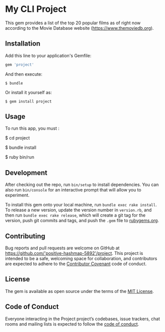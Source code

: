 # My CLI Project

This gem provides a list of the top 20 popular films as of right now according to the Movie Database website (https://www.themoviedb.org). 

## Installation

Add this line to your application's Gemfile:

```ruby
gem 'project'
```

And then execute:

    $ bundle

Or install it yourself as:

    $ gem install project

## Usage

To run this app, you must :


$ cd project

$ bundle install

$ ruby bin/run

## Development

After checking out the repo, run `bin/setup` to install dependencies. You can also run `bin/console` for an interactive prompt that will allow you to experiment.

To install this gem onto your local machine, run `bundle exec rake install`. To release a new version, update the version number in `version.rb`, and then run `bundle exec rake release`, which will create a git tag for the version, push git commits and tags, and push the `.gem` file to [rubygems.org](https://rubygems.org).

## Contributing

Bug reports and pull requests are welcome on GitHub at https://github.com/'positive-hashmap-5892'/project. This project is intended to be a safe, welcoming space for collaboration, and contributors are expected to adhere to the [Contributor Covenant](http://contributor-covenant.org) code of conduct.

## License

The gem is available as open source under the terms of the [MIT License](https://opensource.org/licenses/MIT).

## Code of Conduct

Everyone interacting in the Project project’s codebases, issue trackers, chat rooms and mailing lists is expected to follow the [code of conduct](https://github.com/'positive-hashmap-5892'/project/blob/master/CODE_OF_CONDUCT.md).
